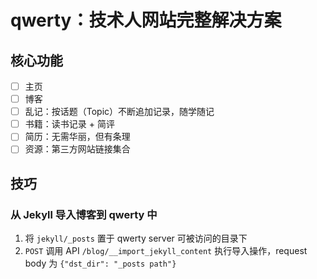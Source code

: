 # qwerty：技术人网站完整解决方案

## 核心功能

+ [ ] 主页
+ [ ] 博客
+ [ ] 乱记：按话题（Topic）不断追加记录，随学随记
+ [ ] 书籍：读书记录 + 简评
+ [ ] 简历：无需华丽，但有条理
+ [ ] 资源：第三方网站链接集合

## 技巧

### 从 Jekyll 导入博客到 qwerty 中

1. 将 `jekyll/_posts` 置于 qwerty server 可被访问的目录下
2. `POST` 调用 API `/blog/__import_jekyll_content` 执行导入操作，request body 为 `{"dst_dir": "_posts path"}`
